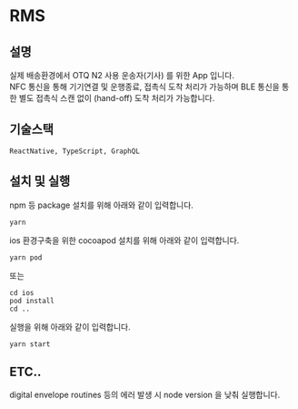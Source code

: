 # RMS

## 설명
실제 배송환경에서 OTQ N2 사용 운송자(기사) 를 위한 App 입니다.   
NFC 통신을 통해 기기연결 및 운행종료, 접촉식 도착 처리가 가능하며
BLE 통신을 통한 별도 접촉식 스캔 없이 (hand-off) 도착 처리가 가능합니다.

## 기술스택
```
ReactNative, TypeScript, GraphQL
```

## 설치 및 실행
npm 등 package 설치를 위해 아래와 같이 입력합니다.
```
yarn
```

ios 환경구축을 위한 cocoapod 설치를 위해 아래와 같이 입력합니다.
```
yarn pod
```
또는
```
cd ios
pod install
cd ..
```

실행을 위해 아래와 같이 입력합니다.
```
yarn start
```

## ETC..
digital envelope routines 등의 에러 발생 시 node version 을 낮춰 실행합니다.
